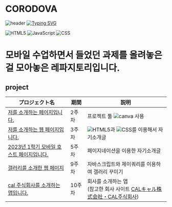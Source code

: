 # CORODOVA
![header](https://capsule-render.vercel.app/api?type=egg&color=gradient&height=300&section=header&text=welcome%2&fontSize=50&desc=앱%20웹%20개발%20페이지)
[![Typing SVG](https://readme-typing-svg.demolab.com?font=Fira+Code&pause=1000&color=F76F00&background=FFBD2F00&random=false&width=435&lines=%E3%81%A9%E3%81%86%E3%81%9E%E3%82%88%E3%82%8D%E3%81%97%E3%81%8F%E3%81%8A%E3%81%AD%E3%81%8C%E3%81%84%E3%81%97%E3%81%BE%E3%81%99%E3%80%82)](https://git.io/typing-svg)

![HTML5](https://img.shields.io/badge/HTML5-E34F26?style=flat-square&logo=html5&logoColor=white)
![JavaScript](https://img.shields.io/badge/JavaScript-F7DF1E?style=for-the-badge&logo=javascript&logoColor=black)
![CSS](https://img.shields.io/badge/CSS-1572B6?style=for-the-badge&logo=css3&logoColor=white)
# 모바일 수업하면서 들었던 과제를 올려놓은 걸 모아놓은 레파지토리입니다.


### 



 ## project

  | プロジェクト名           | 期間          | 説明                 |
  |------------------------|---------------|--------------------|
  |[저를 소개하는 페이지입니다.](https://www.canva.com/design/DAFuYuBgZUs/s-JmJg43upgSn_3hA5ckbg/edit) |2주차|프로젝트 툴 ![canva](https://img.shields.io/badge/canva-00C4CC?style=for-the-badge&logo=canva) 사용 |
  | [저를 소개하는 웹 페이지입니다.](https://do04200611.github.io/CORODOVA/week3/report/index.html)|3주차 | ![HTML5](https://img.shields.io/badge/HTML5-E34F26?style=flat-square&logo=html5&logoColor=white)과 ![CSS](https://img.shields.io/badge/CSS-1572B6?style=for-the-badge&logo=css3&logoColor=white)를 이용해서 자기소개글  |
  |[2023년 1학기 모바일 호스트 페이지입니다.](https://www.youtube.com/watch?v=k3KVArHfM6E)|5주차|페이지네이션을 이용한 자기소개글 |
   |[갤러리를 소개한 웹 페이지](https://do04200611.github.io/CORODOVA/week9/index.html#gallery](https://www.youtube.com/watch?v=-lsguHOJkxY))|9주차|자바스크립트와 제이쿼리를 이용하여 갤러리 꾸미기|
  |[cal 주식회사를 소개하는 앱입니다.](https://do04200611.github.io/CORODOVA/week10/CalMainPage.html)|10주차|회사를 소개하는 앱<br>(참고한 회사 사이트 [CALキャル株式会社・CAL주식회사](https://cal.co.jp/about/business/it/))  |

